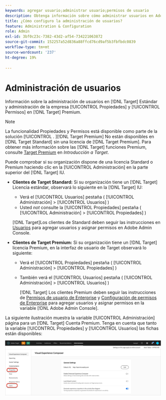 ```yaml
---
keywords: agregar usuario;administrar usuario;permisos de usuario
description: Obtenga información sobre cómo administrar usuarios en Adobe [!DNL Target] Estándar y administración de propiedades y permisos de Enterprise en Adobe [!DNL Target] Premium.
title: ¿Cómo configuro la administración de usuarios?
feature: Administration & Configuration
role: Admin
exl-id: 3bf0c23c-7382-43d2-af54-734221063872
source-git-commit: 152257a52d836a88ffcd76cd9af5b3fbfbdc0839
workflow-type: tm+mt
source-wordcount: '237'
ht-degree: 19%

---
```


# Administración de usuarios

Información sobre la administración de usuarios en [!DNL Target] Estándar y administración de la empresa [!UICONTROL Propiedades] y [!UICONTROL Permisos] en [!DNL Target] Premium.

>[!NOTE]
>
>La funcionalidad Propiedades y Permisos está disponible como parte de la solución [!UICONTROL . ][!DNL Target Premium] No están disponibles en [!DNL Target Standard] sin una licencia de [!DNL Target Premium]. Para obtener más información sobre las [!DNL Target] funciones Premium, consulte [Target Premium](/help/main/c-intro/intro.md#premium) en *Introducción a Target*.

Puede comprobar si su organización dispone de una licencia Standard o Premium haciendo clic en la [!UICONTROL Administración] en la parte superior del [!DNL Target] IU.

* **Clientes de Target Standard:** Si su organización tiene un [!DNL Target] Licencia estándar, observará lo siguiente en la [!DNL Target] IU:

   * Verá el [!UICONTROL Usuarios] pestaña ( [!UICONTROL Administración] > [!UICONTROL Usuarios] )
   * Usted *not* consulte la [!UICONTROL Propiedades] pestaña ( [!UICONTROL Administración] > [!UICONTROL Propiedades] )

   [!DNL Target]Los clientes de Standard deben seguir las instrucciones en [Usuarios](/help/main/administrating-target/c-user-management/c-user-management/user-management.md) para agregar usuarios y asignar permisos en Adobe Admin Console.

* **Clientes de Target Premium:** Si su organización tiene un [!DNL Target] licencia Premium, en la interfaz de usuario de Target observará lo siguiente:

   * Verá el [!UICONTROL Propiedades] pestaña ( [!UICONTROL Administración] > [!UICONTROL Propiedades] )
   * También verá el [!UICONTROL Usuarios] pestaña ( [!UICONTROL Administración] > [!UICONTROL Usuarios] )

      [!DNL Target] Los clientes Premium deben seguir las instrucciones de [Permisos de usuario de Enterprise](/help/main/administrating-target/c-user-management/property-channel/property-channel.md#concept_E396B16FA2024ADBA27BC056138F9838) y [Configuración de permisos de Enterprise](/help/main/administrating-target/c-user-management/property-channel/properties-overview.md#concept_22F2855DBF0D4754B9460F5D68749C71) para agregar usuarios y asignar permisos en la variable [!DNL Adobe Admin Console].

La siguiente ilustración muestra la variable [!UICONTROL Administración] página para un [!DNL Target] Cuenta Premium. Tenga en cuenta que tanto la variable [!UICONTROL Propiedades] y [!UICONTROL Usuarios] las fichas están disponibles:

![Ficha Administración](/help/main/administrating-target/assets/premium.png)

